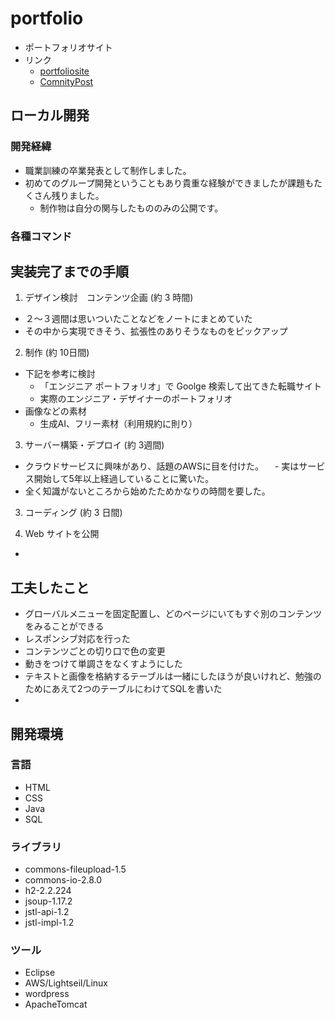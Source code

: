# portfolio

- ポートフォリオサイト
- リンク
  - [portfoliosite](https://kurospica.link/)
  - [ComnityPost](http://kurospica.link:8080/CommunityPost/)

## ローカル開発

### 開発経緯

- 職業訓練の卒業発表として制作しました。
- 初めてのグループ開発ということもあり貴重な経験ができましたが課題もたくさん残りました。
  - 制作物は自分の関与したもののみの公開です。 
  

### 各種コマンド

## 実装完了までの手順

1. デザイン検討　コンテンツ企画 (約 3 時間)

- ２～３週間は思いついたことなどをノートにまとめていた
- その中から実現できそう、拡張性のありそうなものをピックアップ

2. 制作 (約 10日間)

- 下記を参考に検討
  - 「エンジニア ポートフォリオ」で Goolge 検索して出てきた転職サイト
  - 実際のエンジニア・デザイナーのポートフォリオ
- 画像などの素材
  - 生成AI、フリー素材（利用規約に則り）

3. サーバー構築・デプロイ (約 3週間)

- クラウドサービスに興味があり、話題のAWSに目を付けた。
　- 実はサービス開始して5年以上経過していることに驚いた。
- 全く知識がないところから始めたためかなりの時間を要した。   
  

3. コーディング (約 3 日間)

4. Web サイトを公開 

- 

## 工夫したこと

- グローバルメニューを固定配置し、どのページにいてもすぐ別のコンテンツをみることができる
- レスポンシブ対応を行った
- コンテンツごとの切り口で色の変更
- 動きをつけて単調さをなくすようにした
- テキストと画像を格納するテーブルは一緒にしたほうが良いけれど、勉強のためにあえて2つのテーブルにわけてSQLを書いた
- 


## 開発環境

### 言語

- HTML
- CSS
- Java
- SQL

### ライブラリ

- commons-fileupload-1.5
- commons-io-2.8.0
- h2-2.2.224
- jsoup-1.17.2
- jstl-api-1.2
- jstl-impl-1.2

### ツール

- Eclipse
- AWS/Lightseil/Linux
- wordpress
- ApacheTomcat
